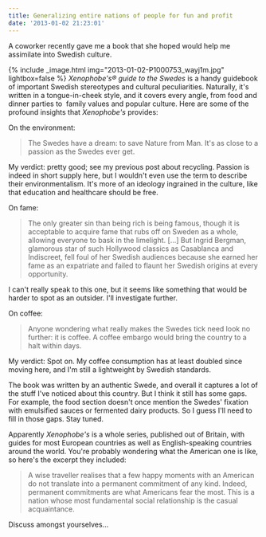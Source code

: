 ```yaml
---
title: Generalizing entire nations of people for fun and profit
date: '2013-01-02 21:23:01'
---
```



A coworker recently gave me a book that she hoped would help me assimilate into Swedish culture.

{% include _image.html img="2013-01-02-P1000753_wayj1m.jpg" lightbox=false  %}
*Xenophobe's® guide to the Swedes* is a handy guidebook of important Swedish stereotypes and cultural peculiarities. Naturally, it's written in a tongue-in-cheek style, and it covers every angle, from food and dinner parties to  family values and popular culture. Here are some of the profound insights that *Xenophobe's* provides:

On the environment:

> The Swedes have a dream: to save Nature from Man. It's as close to a passion as the Swedes ever get.

My verdict: pretty good; see my previous post about recycling. Passion is indeed in short supply here, but I wouldn't even use the term to describe their environmentalism. It's more of an ideology ingrained in the culture, like that education and healthcare should be free.

On fame:

> The only greater sin than being rich is being famous, though it is acceptable to acquire fame that rubs off on Sweden as a whole, allowing everyone to bask in the limelight. [...] But Ingrid Bergman, glamorous star of such Hollywood classics as Casablanca and Indiscreet, fell foul of her Swedish audiences because she earned her fame as an expatriate and failed to flaunt her Swedish origins at every opportunity.

I can't really speak to this one, but it seems like something that would be harder to spot as an outsider. I'll investigate further.

On coffee:

> Anyone wondering what really makes the Swedes tick need look no further: it is coffee. A coffee embargo would bring the country to a halt within days.

My verdict: Spot on. My coffee consumption has at least doubled since moving here, and I'm still a lightweight by Swedish standards.

The book was written by an authentic Swede, and overall it captures a lot of the stuff I've noticed about this country. But I think it still has some gaps. For example, the food section doesn't once mention the Swedes' fixation with emulsified sauces or fermented dairy products. So I guess I'll need to fill in those gaps. Stay tuned.

Apparently *Xenophobe's* is a whole series, published out of Britain, with guides for most European countries as well as English-speaking countries around the world. You're probably wondering what the American one is like, so here's the excerpt they included:

> A wise traveller realises that a few happy moments with an American do not translate into a permanent commitment of any kind. Indeed, permanent commitments are what Americans fear the most. This is a nation whose most fundamental social relationship is the casual acquaintance.

Discuss amongst yourselves...


